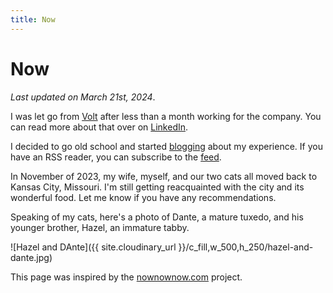 ```yaml
---
title: Now
---
```


# Now

_Last updated on March 21st, 2024_.

I was let go from [Volt](https://www.textvolt.com/) after less than a month working for the company. You can read more about that over on [LinkedIn](https://www.linkedin.com/posts/derekhouck_rust-opentowork-activity-7176252664467320834-VF2c).

I decided to go old school and started [blogging](/blog/) about my experience. If you
have an RSS reader, you can subscribe to the [feed](/feed.xml).

In November of 2023, my wife, myself, and our two cats all moved back to Kansas City, Missouri. I'm still getting reacquainted with the city and its wonderful food. Let me know if you have any
recommendations.

Speaking of my cats, here's a photo of Dante, a mature tuxedo, and his younger brother, Hazel, an immature tabby.

![Hazel and DAnte]({{ site.cloudinary_url }}/c_fill,w_500,h_250/hazel-and-dante.jpg)

This page was inspired by the [nownownow.com](https://nownownow.com/) project.
